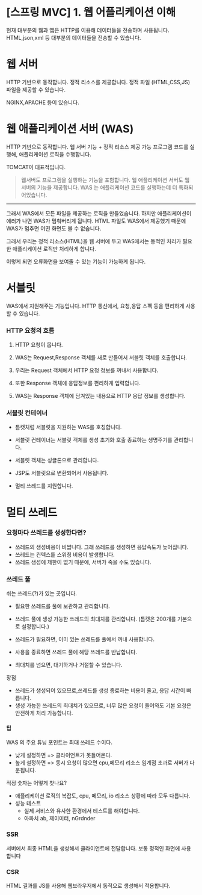 # [스프링 MVC] 1. 웹 어플리케이션 이해

현재 대부분의 웹과 앱은 HTTP를 이용해 데이터들을 전송하며 사용됩니다.
HTML,json,xml 등 대부분의 데이터들을 전송할 수 있습니다.

# 웹 서버

HTTP 기반으로 동작합니다.
정적 리소스를 제공합니다.
정적 파일 (HTML,CSS,JS) 파일을 제공할 수 있습니다.

NGINX,APACHE 등이 있습니다.

# 웹 애플리케이션 서버 (WAS)

HTTP 기반으로 동작합니다.
웹 서버 기능 + 정적 리소스 제공 가능
프로그램 코드를 실행해, 애플리케이션 로직을 수행합니다.

TOMCAT이 대표적입니다.

> 웹서버도 프로그램을 실행하는 기능을 포함합니다.
> 웹 애플리케이션 서버도 웹 서버의 기능을 제공합니다.
> WAS 는 애플리케이션 코드를 실행하는데 더 특화되어있습니다.

---

그래서 WAS에서 모든 파일을 제공하는 로직을 만들었습니다.
하지만 애플리케이션이 에러가 나면 WAS가 멈춰버리게 됩니다.
HTML 파일도 WAS에서 제공했기 때문에 WAS가 멈추면 어떤 화면도 볼 수 없습니다.

그래서 우리는 정적 리소스(HTML)을 웹 서버에 두고 WAS에서는 동적인 처리가 필요한 애플리케이션 로직만 처리하게 합니다.

이렇게 되면 오류화면을 보여줄 수 있는 기능이 가능하게 됩니다.

# 서블릿

WAS에서 지원해주는 기능입니다.
HTTP 통신에서, 요청,응답 스펙 등을 편리하게 사용할 수 있습니다.

### HTTP 요청의 흐름

1. HTTP 요청이 옵니다.

2. WAS는 Request,Response 객체를 새로 만들어서 서블릿 객체를 호출합니다.

3. 우리는 Request 객체에서 HTTP 요청 정보를 꺼내서 사용합니다.

4. 또한 Response 객체에 응답정보를 편리하게 입력합니다.

5. WAS는 Response 객체에 담겨있는 내용으로 HTTP 응답 정보를 생성합니다.

### 서블릿 컨테이너

- 톰캣처럼 서블릿을 지원하는 WAS를 호칭합니다.

- 서블릿 컨테이너는 서블릿 객체를 생성 초기화 호출 종료하는 생명주기를 관리합니다.

- 서블릿 객체는 싱글톤으로 관리합니다.

- JSP도 서블릿으로 변환되어서 사용됩니다.

- 멀티 쓰레드를 지원합니다.


# 멀티 쓰레드

### 요청마다 쓰레드를 생성한다면?
- 쓰레드의 생성비용이 비쌉니다. 그래 쓰레드를 생성하면 응답속도가 늦어집니다.
- 쓰레드는 컨텍스틑 스위칭 비용이 발생합니다.
- 쓰레드 생성에 제한이 없기 때문에, 서버가 죽을 수도 있습니다.


### 쓰레드 풀

쉬는 쓰레드(?)가 있는 곳입니다.

- 필요한 쓰레드를 풀에 보관하고 관리합니다.
- 쓰레드 풀에 생성 가능한 쓰레드의 최대치를 관리합니다. (톰캣은 200개를 기본으로 설정합니다.)

- 쓰레드가 필요하면, 이미 있는 쓰레드를 풀에서 꺼내 사용합니다.
- 사용을 종료하면 쓰레드 풀에 해당 쓰레드를 반납합니다.
- 최대치를 넘으면, 대기하거나 거절할 수 있습니다.

장점
- 쓰레드가 생성되어 있으므로,쓰레드를 생성 종료하는 비용이 줄고, 응답 시간이 빠릅니다.
- 생성 가능한 쓰레드의 최대치가 있으므로, 너무 많은 요청이 들어와도 기본 요청은 안전하게 처리 가능합니다.


#### 팁
WAS 의 주요 튜닝 포인트는 최대 쓰레드 수이다.
- 낮게 설정하면 => 클라이언트가 못들어온다.
- 높게 설정하면 => 동시 요청이 많으면 cpu,메모리 리소스 임계점 초과로 서버가 다운됩니다.

적정 숫자는 어떻게 찾나요?
- 애플리케이션 로직의 복잡도, cpu, 메모리, io 리소스 상황에 따라 모두 다릅니다.
- 성능 테스트 
  - 실제 서비스와 유사한 환경에서 테스트를 해야합니다.
  - 아파치 ab, 제이미터, nGrdnder

### SSR 
서버에서 최종 HTML을 생성해서 클라이언트에 전달합니다. 
보통 정적인 화면에 사용합니다

### CSR
HTML 결과를 JS를 사용해 웹브라우저에서 동적으로 생성해서 적용합니다.



